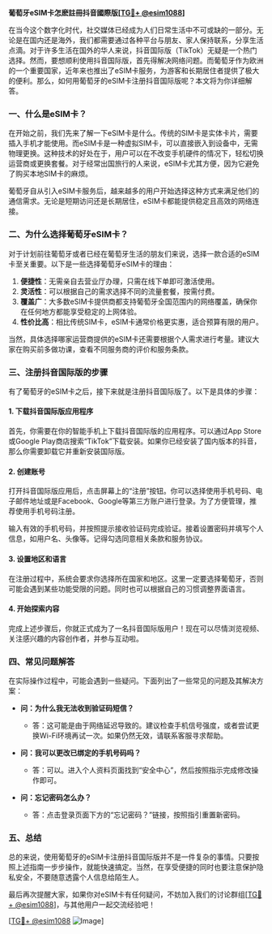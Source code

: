 **葡萄牙eSIM卡怎麽註冊抖音國際版[[TG💪+ @esim1088](https://t.me/s/esim1088)]**

在当今这个数字化时代，社交媒体已经成为人们日常生活中不可或缺的一部分。无论是在国内还是海外，我们都需要通过各种平台与朋友、家人保持联系，分享生活点滴。对于许多生活在国外的华人来说，抖音国际版（TikTok）无疑是一个热门选择。然而，要想顺利使用抖音国际版，首先得解决网络问题。而葡萄牙作为欧洲的一个重要国家，近年来也推出了eSIM卡服务，为游客和长期居住者提供了极大的便利。那么，如何用葡萄牙的eSIM卡注册抖音国际版呢？本文将为你详细解答。

### 一、什么是eSIM卡？

在开始之前，我们先来了解一下eSIM卡是什么。传统的SIM卡是实体卡片，需要插入手机才能使用。而eSIM卡是一种虚拟SIM卡，可以直接嵌入到设备中，无需物理更换。这种技术的好处在于，用户可以在不改变手机硬件的情况下，轻松切换运营商或更换套餐。对于经常出国旅行的人来说，eSIM卡尤其方便，因为它避免了购买本地SIM卡的麻烦。

葡萄牙自从引入eSIM卡服务后，越来越多的用户开始选择这种方式来满足他们的通信需求。无论是短期访问还是长期居住，eSIM卡都能提供稳定且高效的网络连接。

### 二、为什么选择葡萄牙eSIM卡？

对于计划前往葡萄牙或者已经在葡萄牙生活的朋友们来说，选择一款合适的eSIM卡至关重要。以下是一些选择葡萄牙eSIM卡的理由：

1. **便捷性**：无需亲自去营业厅办理，只需在线下单即可激活使用。
2. **灵活性**：可以根据自己的需求选择不同的流量套餐，按需付费。
3. **覆盖广**：大多数eSIM卡提供商都支持葡萄牙全国范围内的网络覆盖，确保你在任何地方都能享受稳定的上网体验。
4. **性价比高**：相比传统SIM卡，eSIM卡通常价格更实惠，适合预算有限的用户。

当然，具体选择哪家运营商提供的eSIM卡还需要根据个人需求进行考量。建议大家在购买前多做功课，查看不同服务商的评价和服务条款。

### 三、注册抖音国际版的步骤

有了葡萄牙的eSIM卡之后，接下来就是注册抖音国际版了。以下是具体的步骤：

#### 1. 下载抖音国际版应用程序

首先，你需要在你的智能手机上下载抖音国际版的应用程序。可以通过App Store或Google Play商店搜索“TikTok”下载安装。如果你已经安装了国内版本的抖音，那么你需要卸载它并重新安装国际版。

#### 2. 创建账号

打开抖音国际版应用后，点击屏幕上的“注册”按钮。你可以选择使用手机号码、电子邮件地址或是Facebook、Google等第三方账户进行登录。为了方便管理，推荐使用手机号码注册。

输入有效的手机号码，并按照提示接收验证码完成验证。接着设置密码并填写个人信息，如用户名、头像等。记得勾选同意相关条款和服务协议。

#### 3. 设置地区和语言

在注册过程中，系统会要求你选择所在国家和地区。这里一定要选择葡萄牙，否则可能会遇到某些功能受限的问题。同时也可以根据自己的习惯调整界面语言。

#### 4. 开始探索内容

完成上述步骤后，你就正式成为了一名抖音国际版用户！现在可以尽情浏览视频、关注感兴趣的内容创作者，并参与互动啦。

### 四、常见问题解答

在实际操作过程中，可能会遇到一些疑问。下面列出了一些常见的问题及其解决方案：

- **问：为什么我无法收到验证码短信？**
  - 答：这可能是由于网络延迟导致的。建议检查手机信号强度，或者尝试更换Wi-Fi环境再试一次。如果仍然无效，请联系客服寻求帮助。

- **问：我可以更改已绑定的手机号码吗？**
  - 答：可以。进入个人资料页面找到“安全中心”，然后按照指示完成修改操作即可。

- **问：忘记密码怎么办？**
  - 答：点击登录页面下方的“忘记密码？”链接，按照指引重置新密码。

### 五、总结

总的来说，使用葡萄牙的eSIM卡注册抖音国际版并不是一件复杂的事情。只要按照上述指南一步步操作，就能快速搞定。当然，在享受便捷的同时也要注意保护隐私安全，不要随意透露个人信息给陌生人。

最后再次提醒大家，如果你对eSIM卡有任何疑问，不妨加入我们的讨论群组[[TG💪+ @esim1088](https://t.me/s/esim1088)]，与其他用户一起交流经验吧！

[[TG💪+ @esim1088](https://t.me/s/esim1088) ![Image](https://i.postimg.cc/4NQfJmqS/Snipaste-2025-05-13-00-14-12.png)]